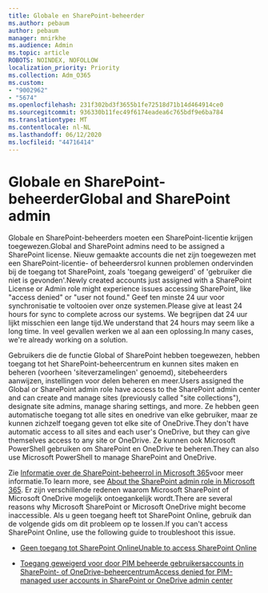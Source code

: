 ```yaml
---
title: Globale en SharePoint-beheerder
ms.author: pebaum
author: pebaum
manager: mnirkhe
ms.audience: Admin
ms.topic: article
ROBOTS: NOINDEX, NOFOLLOW
localization_priority: Priority
ms.collection: Adm_O365
ms.custom:
- "9002962"
- "5674"
ms.openlocfilehash: 231f302bd3f3655b1fe72518d71b14d464914ce0
ms.sourcegitcommit: 936330b11fec49f6174eadea6c765bdf9e6ba784
ms.translationtype: MT
ms.contentlocale: nl-NL
ms.lasthandoff: 06/12/2020
ms.locfileid: "44716414"
---
```

# <a name="global-and-sharepoint-admin"></a><span data-ttu-id="038fe-102">Globale en SharePoint-beheerder</span><span class="sxs-lookup"><span data-stu-id="038fe-102">Global and SharePoint admin</span></span>

<span data-ttu-id="038fe-103">Globale en SharePoint-beheerders moeten een SharePoint-licentie krijgen toegewezen.</span><span class="sxs-lookup"><span data-stu-id="038fe-103">Global and SharePoint admins need to be assigned a SharePoint license.</span></span> <span data-ttu-id="038fe-104">Nieuw gemaakte accounts die net zijn toegewezen met een SharePoint-licentie- of beheerdersrol kunnen problemen ondervinden bij de toegang tot SharePoint, zoals 'toegang geweigerd' of 'gebruiker die niet is gevonden'.</span><span class="sxs-lookup"><span data-stu-id="038fe-104">Newly created accounts just assigned with a SharePoint License or Admin role might experience issues accessing SharePoint, like "access denied" or "user not found."</span></span> <span data-ttu-id="038fe-105">Geef ten minste 24 uur voor synchronisatie te voltooien over onze systemen.</span><span class="sxs-lookup"><span data-stu-id="038fe-105">Please give at least 24 hours for sync to complete across our systems.</span></span> <span data-ttu-id="038fe-106">We begrijpen dat 24 uur lijkt misschien een lange tijd.</span><span class="sxs-lookup"><span data-stu-id="038fe-106">We understand that 24 hours may seem like a long time.</span></span> <span data-ttu-id="038fe-107">In veel gevallen werken we al aan een oplossing.</span><span class="sxs-lookup"><span data-stu-id="038fe-107">In many cases, we're already working on a solution.</span></span>

<span data-ttu-id="038fe-108">Gebruikers die de functie Global of SharePoint hebben toegewezen, hebben toegang tot het SharePoint-beheercentrum en kunnen sites maken en beheren (voorheen 'siteverzamelingen' genoemd), sitebeheerders aanwijzen, instellingen voor delen beheren en meer.</span><span class="sxs-lookup"><span data-stu-id="038fe-108">Users assigned the Global or SharePoint admin role have access to the SharePoint admin center and can create and manage sites (previously called "site collections"), designate site admins, manage sharing settings, and more.</span></span> <span data-ttu-id="038fe-109">Ze hebben geen automatische toegang tot alle sites en onedrive van elke gebruiker, maar ze kunnen zichzelf toegang geven tot elke site of OneDrive.</span><span class="sxs-lookup"><span data-stu-id="038fe-109">They don't have automatic access to all sites and each user's OneDrive, but they can give themselves access to any site or OneDrive.</span></span> <span data-ttu-id="038fe-110">Ze kunnen ook Microsoft PowerShell gebruiken om SharePoint en OneDrive te beheren.</span><span class="sxs-lookup"><span data-stu-id="038fe-110">They can also use Microsoft PowerShell to manage SharePoint and OneDrive.</span></span>

<span data-ttu-id="038fe-111">Zie [Informatie over de SharePoint-beheerrol in Microsoft 365](https://docs.microsoft.com/sharepoint/sharepoint-admin-role)voor meer informatie.</span><span class="sxs-lookup"><span data-stu-id="038fe-111">To learn more, see [About the SharePoint admin role in Microsoft 365](https://docs.microsoft.com/sharepoint/sharepoint-admin-role).</span></span>
<span data-ttu-id="038fe-112">Er zijn verschillende redenen waarom Microsoft SharePoint of Microsoft OneDrive mogelijk ontoegankelijk wordt.</span><span class="sxs-lookup"><span data-stu-id="038fe-112">There are several reasons why Microsoft SharePoint or Microsoft OneDrive might become inaccessible.</span></span> <span data-ttu-id="038fe-113">Als u geen toegang heeft tot SharePoint Online, gebruik dan de volgende gids om dit probleem op te lossen.</span><span class="sxs-lookup"><span data-stu-id="038fe-113">If you can't access SharePoint Online, use the following guide to troubleshoot this issue.</span></span>

- [<span data-ttu-id="038fe-114">Geen toegang tot SharePoint Online</span><span class="sxs-lookup"><span data-stu-id="038fe-114">Unable to access SharePoint Online</span></span>](https://docs.microsoft.com/sharepoint/troubleshoot/sharing-and-permissions/sharepoint-online-inaccessible)

- [<span data-ttu-id="038fe-115">Toegang geweigerd voor door PIM beheerde gebruikersaccounts in SharePoint- of OneDrive-beheercentrum</span><span class="sxs-lookup"><span data-stu-id="038fe-115">Access denied for PIM-managed user accounts in SharePoint or OneDrive admin center</span></span>](https://docs.microsoft.com/sharepoint/troubleshoot/administration/access-denied-to-pim-user-accounts)